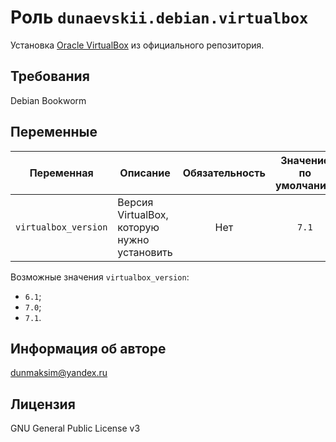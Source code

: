 # Роль `dunaevskii.debian.virtualbox`

Установка [Oracle VirtualBox](https://www.virtualbox.org/) из официального репозитория.

## Требования

Debian Bookworm

## Переменные

| Переменная           | Описание                                    | Обязательность | Значение по умолчанию |
|----------------------|---------------------------------------------|:--------------:|:---------------------:|
| `virtualbox_version` | Версия VirtualBox, которую нужно установить | Нет            | `7.1`                 |

Возможные значения ``virtualbox_version``:

*  ``6.1``;
*  ``7.0``;
*  ``7.1``.

## Информация об авторе

[dunmaksim@yandex.ru](mailto:dunmaksim@yandex.ru)

## Лицензия

GNU General Public License v3
